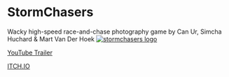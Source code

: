 # StormChasers
Wacky high-speed race-and-chase photography game by Can Ur, Simcha Huchard &amp; Mart Van Der Hoek
<a href='https://simcha33.itch.io/storm-chasers'><img src='https://img.itch.zone/aW1nLzc5NTU4NjcucG5n/original/aOa86l.png' alt='stormchasers logo'></a>

<a href='https://www.youtube.com/watch?v=XUo2s6kTs5Q&feature=emb_title'>YouTube Trailer</a>

<a href='https://simcha33.itch.io/storm-chasers'>ITCH.IO</a>
